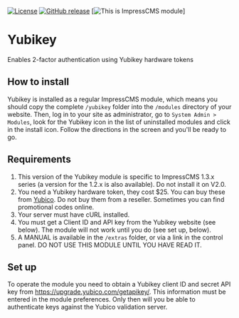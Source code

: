 [![License](https://img.shields.io/github/license/IsengardBiz/yubikey.svg?maxAge=2592000)](License.txt) 
	[![GitHub release](https://img.shields.io/github/release/IsengardBiz/yubikey.svg?maxAge=2592000)](https://github.com/IsengardBiz/yubikey/releases) 
		[![This is ImpressCMS module](https://img.shields.io/badge/ImpressCMS-module-F3AC03.svg?maxAge=2592000)]

# Yubikey

Enables 2-factor authentication using Yubikey hardware tokens

## How to install

Yubikey is installed as a regular ImpressCMS module, which means you should copy the complete `/yubikey` folder into the `/modules` directory of your website. Then, log in to your site as administrator, go to `System Admin > Modules`, look for the Yubikey icon in the list of uninstalled modules and click in the install icon. Follow the directions in the screen and you'll be ready to go.

## Requirements

1. This version of the Yubikey module is specific to ImpressCMS 1.3.x series (a version for the 1.2.x is also available). Do not install it on V2.0.
2. You need a Yubikey hardware token, they cost $25. You can buy these from [Yubico](http://yubico.com/). Do not buy them from a reseller. Sometimes you can find promotional codes online.
3. Your server must have cURL installed.
4. You must get a Client ID and API key from the Yubikey website (see below). The module will not work until you do (see set up, below).
5. A MANUAL is available in the `/extras` folder, or via a link in the control panel. DO NOT USE THIS MODULE UNTIL YOU HAVE READ IT.

## Set up

To operate the module you need to obtain a Yubikey client ID and secret API key from https://upgrade.yubico.com/getapikey/. This information must be entered in the module preferences. Only then will you be able to authenticate keys against the Yubico validation server.
